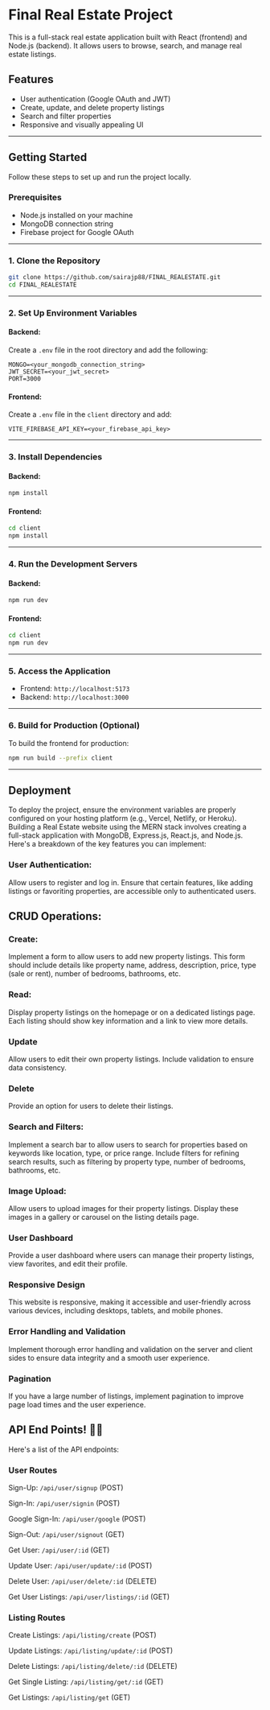 # Final Real Estate Project

This is a full-stack real estate application built with React (frontend) and Node.js (backend). It allows users to browse, search, and manage real estate listings.

## Features
- User authentication (Google OAuth and JWT)
- Create, update, and delete property listings
- Search and filter properties
- Responsive and visually appealing UI

---

## Getting Started

Follow these steps to set up and run the project locally.

### Prerequisites
- Node.js installed on your machine
- MongoDB connection string
- Firebase project for Google OAuth

---

### 1. Clone the Repository
```bash
git clone https://github.com/sairajp88/FINAL_REALESTATE.git
cd FINAL_REALESTATE
```

---

### 2. Set Up Environment Variables
#### Backend:
Create a `.env` file in the root directory and add the following:
```properties
MONGO=<your_mongodb_connection_string>
JWT_SECRET=<your_jwt_secret>
PORT=3000
```

#### Frontend:
Create a `.env` file in the `client` directory and add:
```properties
VITE_FIREBASE_API_KEY=<your_firebase_api_key>
```

---

### 3. Install Dependencies
#### Backend:
```bash
npm install
```

#### Frontend:
```bash
cd client
npm install
```

---

### 4. Run the Development Servers
#### Backend:
```bash
npm run dev
```

#### Frontend:
```bash
cd client
npm run dev
```

---

### 5. Access the Application
- Frontend: `http://localhost:5173`
- Backend: `http://localhost:3000`

---

### 6. Build for Production (Optional)
To build the frontend for production:
```bash
npm run build --prefix client
```

---

## Deployment
To deploy the project, ensure the environment variables are properly configured on your hosting platform (e.g., Vercel, Netlify, or Heroku).
Building a Real Estate website using the MERN stack involves creating a full-stack application with MongoDB, Express.js, React.js, and Node.js. Here's a breakdown of the key features you can implement: 

### User Authentication: 

Allow users to register and log in.
Ensure that certain features, like adding listings or favoriting properties, are accessible only to authenticated users.

## CRUD Operations:

### Create:

Implement a form to allow users to add new property listings. This form should include details like property name, address, description, price, type (sale or rent), number of bedrooms, bathrooms, etc.

### Read:

Display property listings on the homepage or on a dedicated listings page. Each listing should show key information and a link to view more details.

### Update

Allow users to edit their own property listings. Include validation to ensure data consistency.

### Delete

Provide an option for users to delete their listings.

### Search and Filters:

Implement a search bar to allow users to search for properties based on keywords like location, type, or price range.
Include filters for refining search results, such as filtering by property type, number of bedrooms, bathrooms, etc.

### Image Upload:

Allow users to upload images for their property listings. Display these images in a gallery or carousel on the listing details page.

### User Dashboard

Provide a user dashboard where users can manage their property listings, view favorites, and edit their profile.

### Responsive Design

This website is responsive, making it accessible and user-friendly across various devices, including desktops, tablets, and mobile phones.

### Error Handling and Validation

Implement thorough error handling and validation on the server and client sides to ensure data integrity and a smooth user experience.

### Pagination

If you have a large number of listings, implement pagination to improve page load times and the user experience.

## API End Points! 🚀🔗

Here's a list of the API endpoints:

### User Routes

Sign-Up: `/api/user/signup` (POST)

Sign-In: `/api/user/signin` (POST)

Google Sign-In: `/api/user/google` (POST)

Sign-Out: `/api/user/signout` (GET)

Get User: `/api/user/:id` (GET)

Update User: `/api/user/update/:id` (POST)

Delete User: `/api/user/delete/:id` (DELETE)

Get User Listings: `/api/user/listings/:id` (GET)

### Listing Routes

Create Listings: `/api/listing/create` (POST)

Update Listings: `/api/listing/update/:id` (POST)

Delete Listings: `/api/listing/delete/:id` (DELETE)

Get Single Listing: `/api/listing/get/:id` (GET)

Get Listings: `/api/listing/get` (GET)



